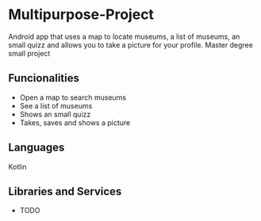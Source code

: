 # Multipurpose-Project
Android app that uses a map to locate museums, a list of museums, an small quizz and allows you to take a picture for your profile.
Master degree small project

## Funcionalities
* Open a map to search museums
* See a list of museums
* Shows an small quizz
* Takes, saves and shows a picture

## Languages
Kotlin

## Libraries and Services
* TODO
